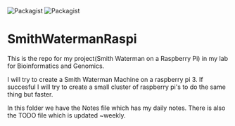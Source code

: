 ![Packagist](https://img.shields.io/badge/C-4.2.1-brightgreen.svg)
![Packagist](https://img.shields.io/badge/build-testing-orange.svg)
# SmithWatermanRaspi
This is the repo for my project(Smith Waterman on a Raspberry Pi) in my lab for Bioinformatics and Genomics.

I will try to create a Smith Waterman Machine on a raspberry pi 3. If succesful I will try to create a small cluster of 
raspberry pi's to do the same thing but faster.

In this folder we have the Notes file which has my daily notes. There is also the TODO file which is updated ~weekly.
